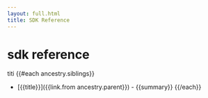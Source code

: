 ```yaml
---
layout: full.html
title: SDK Reference
---
```


# sdk reference
titi
{{#each ancestry.siblings}}
* [{{title}}]({{link.from ancestry.parent}}) - {{summary}}
{{/each}}
